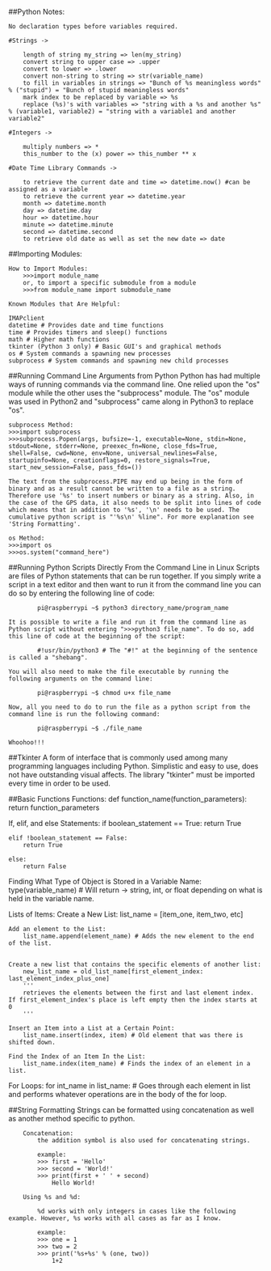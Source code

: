 ##Python Notes:
	
	No declaration types before variables required.

	#Strings ->
		
		length of string my_string => len(my_string)
		convert string to upper case => .upper
		convert to lower => .lower
		convert non-string to string => str(variable_name)
		to fill in variables in strings => "Bunch of %s meaningless words" % ("stupid") = "Bunch of stupid meaningless words"
		mark index to be replaced by variable => %s
		replace (%s)'s with variables => "string with a %s and another %s" % (variable1, variable2) = "string with a variable1 and another variable2"

	#Integers ->
	
		multiply numbers => *
		this_number to the (x) power => this_number ** x

	#Date Time Library Commands ->

		to retrieve the current date and time => datetime.now() #can be assigned as a variable
		to retrieve the current year => datetime.year
		month => datetime.month
		day => datetime.day
		hour => datetime.hour
		minute => datetime.minute
		second => datetime.second
		to retrieve old date as well as set the new date => date

##Importing Modules:
	
	How to Import Modules:
		>>>import module_name
		or, to import a specific submodule from a module
		>>>from module_name import submodule_name

	Known Modules that Are Helpful:

	IMAPclient
	datetime # Provides date and time functions
	time # Provides timers and sleep() functions
	math # Higher math functions
	tkinter (Python 3 only) # Basic GUI's and graphical methods
	os # System commands a spawning new processes
	subprocess # System commands and spawning new child processes

##Running Command Line Arguments from Python
	Python has had multiple ways of running commands via the command line. One relied upon the "os" module while the other uses the "subprocess" module. The "os" module was used in Python2 and "subprocess" came along in Python3 to replace "os".

	subprocess Method:
	>>>import subprocess
	>>>subprocess.Popen(args, bufsize=-1, executable=None, stdin=None, stdout=None, stderr=None, preexec_fn=None, close_fds=True, shell=False, cwd=None, env=None, universal_newlines=False, startupinfo=None, creationflags=0, restore_signals=True, start_new_session=False, pass_fds=())

	The text from the subprocess.PIPE may end up being in the form of binary and as a result cannot be written to a file as a string. Therefore use '%s' to insert numbers or binary as a string. Also, in the case of the GPS data, it also needs to be split into lines of code which means that in addition to '%s', '\n' needs to be used. The cumulative python script is "'%s\n' %line". For more explanation see 'String Formatting'.

	os Method:
	>>>import os
	>>>os.system("command_here")

##Running Python Scripts Directly From the Command Line in Linux
	Scripts are files of Python statements that can be run together.
	If you simply write a script in a text editor and then want to run it from the command line you can do so by entering the following line of code:

			pi@raspberrypi ~$ python3 directory_name/program_name

	It is possible to write a file and run it from the command line as Python script without entering ">>>python3 file_name". To do so, add this line of code at the beginning of the script:

			#!usr/bin/python3 # The "#!" at the beginning of the sentence is called a "shebang".

	You will also need to make the file executable by running the following arguments on the command line:

			pi@raspberrypi ~$ chmod u+x file_name

	Now, all you need to do to run the file as a python script from the command line is run the following command:

			pi@raspberrypi ~$ ./file_name

	Whoohoo!!!
	

##Tkinter
	A form of interface that is commonly used among many programming languages including Python. Simplistic and easy to use, does not have outstanding visual affects. The library "tkinter" must be imported every time in order to be used.


##Basic Functions
Functions:
	def function_name(function_parameters):
		return function_parameters

If, elif, and else Statements:
	if boolean_statement == True:
		return True

	elif !boolean_statement == False:
		return True

	else:
		return False

Finding What Type of Object is Stored in a Variable Name:
	type(variable_name) # Will return -> string, int, or float depending on what is held in the variable name.

Lists of Items:
	Create a New List:
		list_name = [item_one, item_two, etc]

	Add an element to the List:
		list_name.append(element_name) # Adds the new element to the end of the list.


	Create a new list that contains the specific elements of another list:
		new_list_name = old_list_name[first_element_index: last_element_index_plus_one] 
		'''
		retrieves the elements between the first and last element index. If first_element_index's place is left empty then the index starts at 0
		'''

	Insert an Item into a List at a Certain Point:
		list_name.insert(index, item) # Old element that was there is shifted down.

	Find the Index of an Item In the List:
		list_name.index(item_name) # Finds the index of an element in a list.

For Loops:
	for int_name in list_name:
		# Goes through each element in list and performs whatever operations are in the body of the for loop.

##String Formatting
	Strings can be formatted using concatenation as well as another method specific to python.

		Concatenation:
			the addition symbol is also used for concatenating strings.

			example:
			>>> first = 'Hello'
			>>> second = 'World!'
			>>> print(first + ' ' + second)
				Hello World!

		Using %s and %d:

			%d works with only integers in cases like the following example. However, %s works with all cases as far as I know.

			example:
			>>> one = 1
			>>> two = 2
			>>> print('%s+%s' % (one, two))
				1+2


